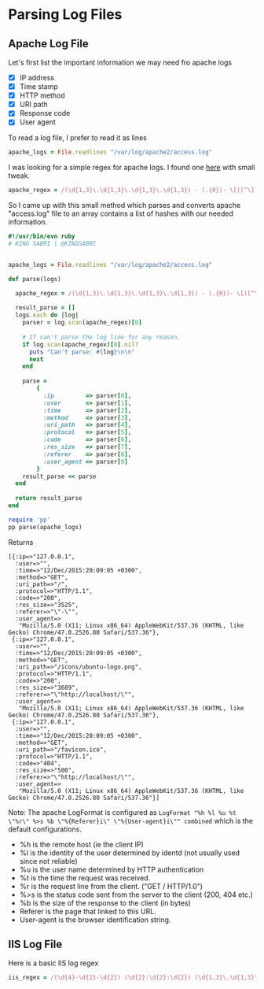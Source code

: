 # Parsing Log Files


## Apache Log File
Let's first list the important information we may need fro apache logs 

- [x] IP address
- [x] Time stamp 
- [x] HTTP method 
- [x] URI path
- [x] Response code
- [x] User agent 

To read a log file, I prefer to read it as lines 

```ruby
apache_logs = File.readlines "/var/log/apache2/access.log"
```

I was looking for a simple regex for apache logs. I found one [here](http://stackoverflow.com/questions/4846394/how-to-efficiently-parse-large-text-files-in-ruby) with small tweak.

```ruby
apache_regex = /(\d{1,3}\.\d{1,3}\.\d{1,3}\.\d{1,3}) - (.{0})- \[([^\]]+?)\] "(GET|POST|PUT|DELETE) ([^\s]+?) (HTTP\/1\.1)" (\d+) (\d+) "-" "(.*)"/
```

So I came up with this small method which parses and converts apache "access.log" file to an array contains a list of hashes with our needed information.

```ruby
#!/usr/bin/evn ruby
# KING SABRI | @KINGSABRI


apache_logs = File.readlines "/var/log/apache2/access.log"

def parse(logs) 

  apache_regex = /(\d{1,3}\.\d{1,3}\.\d{1,3}\.\d{1,3}) - (.{0})- \[([^\]]+?)\] "(GET|POST|PUT|DELETE) ([^\s]+?) (HTTP\/1\.1)" (\d+) (\d+) ([^\s]+?) "(.*)"/
  
  result_parse = []
  logs.each do |log|
    parser = log.scan(apache_regex)[0]
    
    # If can't parse the log line for any reason.
    if log.scan(apache_regex)[0].nil?
      puts "Can't parse: #{log}\n\n"
      next
    end
    
    parse = 
        {
          :ip         => parser[0],
          :user       => parser[1],
          :time       => parser[2],
          :method     => parser[3],
          :uri_path   => parser[4],
          :protocol   => parser[5],
          :code       => parser[6],
          :res_size   => parser[7],
          :referer    => parser[8],
          :user_agent => parser[9]
        }
    result_parse << parse
  end
  
  return result_parse
end 

require 'pp'
pp parse(apache_logs)
```

Returns 
```
[{:ip=>"127.0.0.1",
  :user=>"",
  :time=>"12/Dec/2015:20:09:05 +0300",
  :method=>"GET",
  :uri_path=>"/",
  :protocol=>"HTTP/1.1",
  :code=>"200",
  :res_size=>"3525",
  :referer=>"\"-\"",
  :user_agent=>
   "Mozilla/5.0 (X11; Linux x86_64) AppleWebKit/537.36 (KHTML, like Gecko) Chrome/47.0.2526.80 Safari/537.36"},
 {:ip=>"127.0.0.1",
  :user=>"",
  :time=>"12/Dec/2015:20:09:05 +0300",
  :method=>"GET",
  :uri_path=>"/icons/ubuntu-logo.png",
  :protocol=>"HTTP/1.1",
  :code=>"200",                                                                                                                                                          
  :res_size=>"3689",                                                                                                                                                     
  :referer=>"\"http://localhost/\"",                                                                                                                                     
  :user_agent=>                                                                                                                                                          
   "Mozilla/5.0 (X11; Linux x86_64) AppleWebKit/537.36 (KHTML, like Gecko) Chrome/47.0.2526.80 Safari/537.36"},                                                          
 {:ip=>"127.0.0.1",                                                                                                                                                      
  :user=>"",                                                                                                                                                             
  :time=>"12/Dec/2015:20:09:05 +0300",                                                                                                                                   
  :method=>"GET",                                                                                                                                                        
  :uri_path=>"/favicon.ico",                                                                                                                                             
  :protocol=>"HTTP/1.1",                                                                                                                                                 
  :code=>"404",                                                                                                                                                          
  :res_size=>"500",                                                                                                                                                      
  :referer=>"\"http://localhost/\"",                                                                                                                                     
  :user_agent=>                                                                                                                                                          
   "Mozilla/5.0 (X11; Linux x86_64) AppleWebKit/537.36 (KHTML, like Gecko) Chrome/47.0.2526.80 Safari/537.36"}]
```

Note: The apache LogFormat is configured as `LogFormat "%h %l %u %t \"%r\" %>s %b \"%{Referer}i\" \"%{User-agent}i\"" combined` which is the default configurations.

- %h is the remote host (ie the client IP)
- %l is the identity of the user determined by identd (not usually used since not reliable)
- %u is the user name determined by HTTP authentication
- %t is the time the request was received.
- %r is the request line from the client. ("GET / HTTP/1.0")
- %>s is the status code sent from the server to the client (200, 404 etc.)
- %b is the size of the response to the client (in bytes)
- Referer is the page that linked to this URL.
- User-agent is the browser identification string.


## IIS Log File

Here is a basic IIS log regex 
```ruby
iis_regex = /(\d{4}-\d{2}-\d{2}) (\d{2}:\d{2}:\d{2}) (\d{1,3}\.\d{1,3}\.\d{1,3}\.\d{1,3}) ([^\s]++?) (\d{1,3}\.\d{1,3}\.\d{1,3}\.\d{1,3}) (\d{2}) (GET|POST|PUT|DELETE) ([^\s]++?) - (\d+) (\d+) (\d+) (\d+) ([^\s]++?) (.*)/
```



